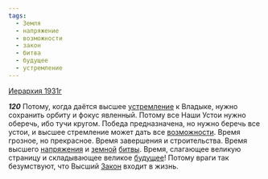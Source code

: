```yaml
---
tags:
  - Земля
  - напряжение
  - возможности
  - закон
  - битва
  - будущее
  - устремление
---
```


[Иерархия 1931г](https://127.0.0.1:4002/agni/1931)

___120___
Потому, когда даётся высшее [устремление](../../../tags/#устремление) к Владыке, нужно сохранить орбиту и фокус явленный. Потому все Наши Устои нужно оберечь, ибо тучи кругом. Победа предназначена, но нужно беречь все устои, и высшее стремление может дать все [возможности](../../../tags/#возможности). Время грозное, но прекрасное. Время завершения и строительства. Время высшего [напряжения](../../../tags/#напряжение) и [земной](../../../tags/#Земля) [битвы](../../../tags/#битва). Время, слагающее великую страницу и складывающее великое [будущее](../../../tags/#будущее)! Потому враги так безумствуют, что Высший [Закон](../../../tags/#закон) входит в жизнь.   

